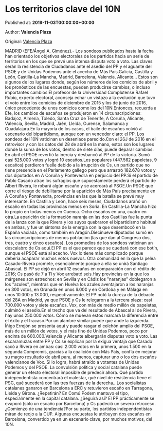 
# Los territorios clave del 10N

Published at: **2019-11-03T00:00:00+00:00**

Author: **Valencia Plaza**

Original: [Valencia Plaza](https://valenciaplaza.com/Losterritoriosclavedel10N1)

MADRID (EFE/Ángel A. Giménez).- Los sondeos publicados hasta la fecha han orientado los objetivos electorales de los partidos hacia un serie de territorios en los que se prevé una intensa disputa voto a voto. Las claves serán la resistencia de Ciudadanos ante el asedio del PP y el aguante del PSOE y de Unidas Podemos ante el acecho de Más País.Galicia, Castilla y León, Castilla-La Mancha, Madrid, Barcelona, Valencia, Alicante... Estos son algunos de los lugares donde, según los números de los comicios de abril y los pronósticos de las encuestas, pueden producirse cambios, o incluso importantes cambios.El profesor de la Universidad Complutense Rafael Rubio, experto electoral, aconseja echar un vistazo a la evolución que tuvo el voto entre los comicios de diciembre de 2015 y los de junio de 2016, único precedente de unos comicios como los del 10N.Entonces, recuerda a Efe, los cambios de escaños se produjeron en 14 circunscripciones: Badajoz, Almería, Toledo, Santa Cruz de Tenerife, A Coruña, Alicante, Valencia, Sevilla, Madrid, Jaén, Lleida, Ourense, Salamanca y Guadalajara.En la mayoría de los casos, el baile de escaños volvió al escenario del bipartidismo, aunque con un vencedor claro: el PP. Los sondeos del 10N vaticinan un desenlace parecido.Con el 26J de 2016 en el retrovisor y con los datos del 28 de abril en la mano, estos son los lugares donde la suma de los votos, dentro de siete días, puede deparar cambios:
En abril el PSOE revertió la inercia y desbancó al PP de la victoria. Sumó casi 525.000 votos y logró 10 escaños.Los populares (447.562 papeletas, 9 escaños) perdieron fuelle debido a la irrupción de Cs, un partido que no tiene presencia en el Parlamento gallego pero que arrastró 182.678 votos y dos diputados en A Coruña y Pontevedra en perjuicio del PP.Si el partido de Pablo Casado atrae los sufragios que supuestamente perderá el partido de Albert Rivera, le robará algún escaño y se acercará al PSOE.Un PSOE que corre el riesgo de debilitarse por la aparición de Más País precisamente en A Coruña y Pontevedra, provincias en las que la batalla se prevé muy interesante.
En Castilla y León, hace seis meses, Ciudadanos arañó un escaño en todas las provincias menos en Soria. En Castilla-La Mancha hizo lo propio en todas menos en Cuenca. Ocho escaños en una, cuatro en otra.La aparición de la formación naranja en las dos Castillas fue la punta de la lanza con la que Rivera y los suyos quebraron el bipartidismo habitual en ambas, y fue un síntoma de la energía con la que desembocó en la España vaciada, como también en Aragón.Diecinueve diputados sumó en las circunscripciones de menos población (las que dan al Congreso dos, tres, cuatro y cinco escaños). Los promedios de los sondeos vaticinan un descalabro de Cs aquí.El PP es el que parece que se quedará con ese botín, aunque el PSOE está al acecho. Vox lo tiene más complicado porque debería acaparar muchos votos nuevos.
Otra comunidad en la que la pelea Casado-Rivera promete, esencialmente porque a ella se unirá Santiago Abascal. El PP se dejó en abril 12 escaños en comparación con el rédito de 2016; Cs pasó de 7 a 11 y Vox arrebató seis.Hay provincias en la que los márgenes son estrechos: en Sevilla y en Cádiz los "naranjas" doblegaron a los "azules", mientras que en Huelva los azules aventajaron a los naranjas en 300 votos, en Granada en unos 6.000 y en Córdoba y en Málaga en unos 10.000 y 13.000, respectivamente.
El PP notó la dureza de la debacle del 28A en Madrid, ya que PSOE y Cs le relegaron a la tercera plaza: casi 700.000 votos y siete escaños. Vox, con más de medio millón de papeletas, culminó el asedio.En el trecho que va del resultado de Abascal al de Rivera, hay unos 250.000 votos. Cómo se muevan estos marcará la diferencia entre el éxito y el fracaso.Por un alambre similar puede que ande la izquierda. Íñigo Errejón se presenta aquí y puede rasgar el colchón amplio del PSOE, más de un millón de votos, y el más fino de Unidas Podemos, poco por encima de 600.000.Valencia y Alicante albergarán disputas voto a voto. Las escaramuzas entre PP y Cs se explican por la exigua ventaja que Casado sacó a Rivera en ambas: casi 2.000 votos en la primera, unos 1.500 en la segunda.Compromís, gracias a la coalición con Más País, confía en mejorar su magro resultado de abril para, al menos, capturar uno o los dos escaños valencianos de Vox. Si lo logra, habrá atraído a votantes de Unidas Podemos y del PSOE.
La convulsión política y social catalana puede generar un efecto electoral imposible de predecir ahora. Qué partido independentista concentrará el malestar, qué nivel de resistencia tiene el PSC, qué sucederá con las tres fuerzas de la derecha...Los socialistas catalanes ganaron en Barcelona a ERC y retuvieron escaño en Tarragona, Lleida y Girona. ¿Repetirán? En Comú Podem mantuvo el tipo, especialmente en la capital catalana. ¿Seguirá así? El PP prácticamente se evaporó (sólo un escaño por Barcelona) y Cs padeció un severo retroceso. ¿Comienzo de una tendencia?Por su parte, los partidos independentistas miran de reojo a la CUP. Algunas encuestas le atribuyen dos escaños en Barcelona, convertido ya en un escenario clave, por muchos motivos, del 10N. 
